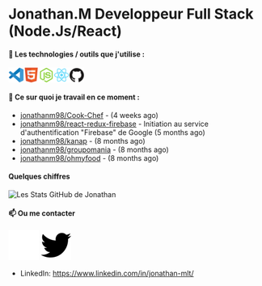# Jonathan.M Developpeur Full Stack (Node.Js/React)

#### 🔨 Les technologies / outils que j'utilise :

<div style="display: flex; margin-right: 20px;">
    <img width="30px" alt="logo visual studio code" src="./images/vscode-original.svg" />
    <img width="30px" alt="logo HTML5" src="./images/html5-original.svg" />
    <img width="30px" alt="logo node js" src="./images/nodejs-original.svg" />
    <img width="30px" alt="logo node js" src="./images/react-original.svg" />
    <img width="30px" alt="logo GitHub" src="./images/github-original.svg" />
</div>

#### 👷 Ce sur quoi je travail en ce moment :


- [jonathanm98/Cook-Chef](https://github.com/jonathanm98/Cook-Chef) -  (4 weeks ago)
- [jonathanm98/react-redux-firebase](https://github.com/jonathanm98/react-redux-firebase) - Initiation au service d&#39;authentification &#34;Firebase&#34; de Google (5 months ago)
- [jonathanm98/kanap](https://github.com/jonathanm98/kanap) -  (8 months ago)
- [jonathanm98/groupomania](https://github.com/jonathanm98/groupomania) -  (8 months ago)
- [jonathanm98/ohmyfood](https://github.com/jonathanm98/ohmyfood) -  (8 months ago)

#### Quelques chiffres 
![Les Stats GitHub de Jonathan](https://github-readme-stats.vercel.app/api?username=jonathanm98)

#### 📫 Ou me contacter

[![img_twitter](./images/twitter-dark.svg#gh-dark-mode-only)](https://github.com/jonathanm98)
[![img_twitter](./images/twitter-light.svg#gh-light-mode-only)](https://github.com/jonathanm98)
- LinkedIn: https://www.linkedin.com/in/jonathan-mlt/